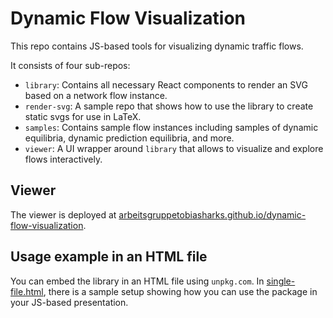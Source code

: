 # Dynamic Flow Visualization

This repo contains JS-based tools for visualizing dynamic traffic flows.

It consists of four sub-repos:

- `library`: Contains all necessary React components to render an SVG based on a network flow instance.
- `render-svg`: A sample repo that shows how to use the library to create static svgs for use in LaTeX.
- `samples`: Contains sample flow instances including samples of dynamic equilibria, dynamic prediction equilibria, and more.
- `viewer`: A UI wrapper around `library` that allows to visualize and explore flows interactively.

## Viewer

The viewer is deployed at [arbeitsgruppetobiasharks.github.io/dynamic-flow-visualization](https://arbeitsgruppetobiasharks.github.io/dynamic-flow-visualization).

## Usage example in an HTML file

You can embed the library in an HTML file using `unpkg.com`.
In [single-file.html](./single-file.html), there is a sample setup showing how you can use the package in your JS-based presentation.
